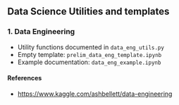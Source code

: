 ## Data Science Utilities and templates
### 1. Data Engineering
- Utility functions documented in `data_eng_utils.py`
- Empty template: `prelim_data_eng_template.ipynb`
- Example documentation: `data_eng_example.ipynb`
#### References
- https://www.kaggle.com/ashbellett/data-engineering
